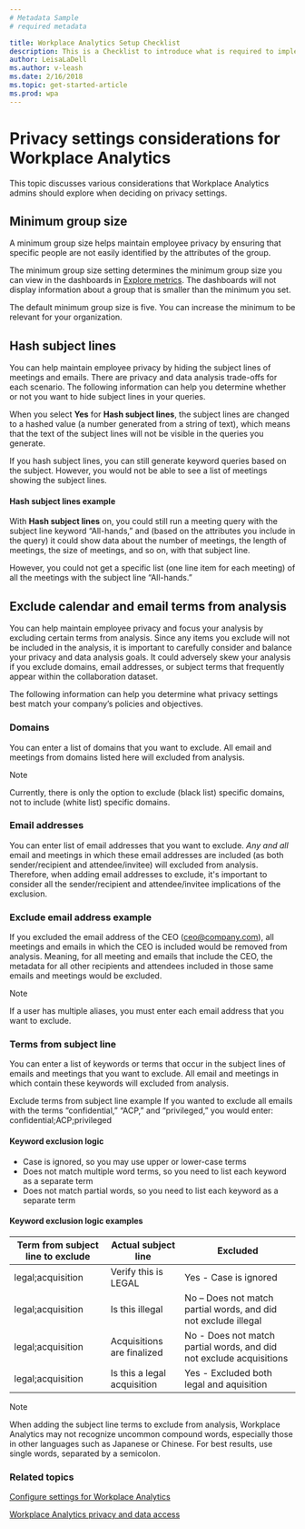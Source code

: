 ```yaml
---
# Metadata Sample
# required metadata

title: Workplace Analytics Setup Checklist
description: This is a Checklist to introduce what is required to implement Workplace Analytics for your Organization
author: LeisaLaDell
ms.author: v-leash
ms.date: 2/16/2018
ms.topic: get-started-article
ms.prod: wpa
---
```

# Privacy settings considerations for Workplace Analytics 

This topic discusses various considerations that Workplace Analytics admins should explore when deciding on privacy settings. 

## Minimum group size
A minimum group size helps maintain employee privacy by ensuring that specific people are not easily identified by the attributes of the group. 

The minimum group size setting determines the minimum group size you can view in the dashboards in [Explore metrics](../Use/Explore-Metrics-Week-in-the-Life.md). The dashboards will not display information about a group that is smaller than the minimum you set. 

The default minimum group size is five. You can increase the minimum to be relevant for your organization. 

## Hash subject lines 
You can help maintain employee privacy by hiding the subject lines of meetings and emails. There are privacy and data analysis trade-offs for each scenario. The following information can help you determine whether or not you want to hide subject lines in your queries.  

When you select **Yes** for **Hash subject lines**, the subject lines are changed to a hashed value (a number generated from a string of text), which means that the text of the subject lines will not be visible in the queries you generate.   

If you hash subject lines, you can still generate keyword queries based on the subject. However, you would not be able to see a list of meetings showing the subject lines.  

#### Hash subject lines example
With **Hash subject lines** on, you could still run a meeting query with the subject line keyword “All-hands,” and (based on the attributes you include in the query) it could show data about the number of meetings, the length of meetings, the size of meetings, and so on, with that subject line. 

However, you could not get a specific list (one line item for each meeting) of all the meetings with the subject line “All-hands.” 

## Exclude calendar and email terms from analysis 
You can help maintain employee privacy and focus your analysis by excluding certain terms from analysis. Since any items you exclude will not be included in the analysis, it is important to carefully consider and balance your privacy and data analysis goals. It could adversely skew your analysis if you exclude domains, email addresses, or subject terms that frequently appear within the collaboration dataset.

The following information can help you determine what privacy settings best match your company’s policies and objectives. 

### Domains
You can enter a list of domains that you want to exclude. All email and meetings from domains listed here will excluded from analysis. 

> [!NOTE]
> Currently, there is only the option to exclude (black list) specific domains, not to include (white list) specific domains.

### Email addresses
You can enter list of email addresses that you want to exclude. _Any and all_ email and meetings in which these email addresses are included (as both sender/recipient and attendee/invitee) will excluded from analysis. Therefore, when adding email addresses to exclude, it's important to consider all the sender/recipient and attendee/invitee implications of the exclusion. 

### Exclude email address example
If you excluded the email address of the CEO (ceo@company.com), all meetings and emails in which the CEO is included would be removed from analysis. Meaning, for all meeting and emails that include the CEO, the metadata for all other recipients and attendees included in those same emails and meetings would be excluded.  

> [!NOTE]
> If a user has multiple aliases, you must enter each email address that you want to exclude.  

### Terms from subject line
You can enter a list of keywords or terms that occur in the subject lines of emails and meetings that you want to exclude. All email and meetings in which contain these keywords will excluded from analysis.

Exclude terms from subject line example
If you wanted to exclude all emails with the terms “confidential,” “ACP,” and “privileged,” you would enter: confidential;ACP;privileged 

#### Keyword exclusion logic
* Case is ignored, so you may use upper or lower-case terms
* Does not match multiple word terms, so you need to list each keyword as a separate term
* Does not match partial words, so you need to list each keyword as a separate term

#### Keyword exclusion logic examples


Term from subject line to exclude | Actual subject line	 | Excluded
---------|----------|---------
 legal;acquisition | Verify this is LEGAL | Yes - Case is ignored
 legal;acquisition | Is this illegal | No – Does not match partial words, and did not exclude illegal
 legal;acquisition | Acquisitions are finalized | No - Does not match partial words, and did not exclude acquisitions
 legal;acquisition |Is this a legal acquisition | Yes  - Excluded both legal and aquisition

 > [!NOTE]
>When adding the subject line terms to exclude from analysis, Workplace Analytics may not recognize uncommon compound words, especially those in other languages such as Japanese or Chinese. For best results, use single words, separated by a semicolon.

### Related topics 
[Configure settings for Workplace Analytics](../Use/Settings.md)

[Workplace Analytics privacy and data access](../Overview/Privacy-And-Data-Access.md)
